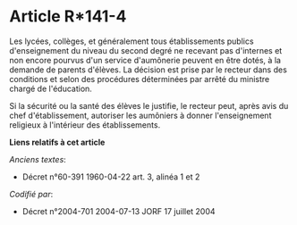 # Article R*141-4

Les lycées, collèges, et généralement tous établissements publics d'enseignement du niveau du second degré ne recevant pas
d'internes et non encore pourvus d'un service d'aumônerie peuvent en être dotés, à la demande de parents d'élèves. La
décision est prise par le recteur dans des conditions et selon des procédures déterminées par arrêté du ministre chargé de
l'éducation.

Si la sécurité ou la santé des élèves le justifie, le recteur peut, après avis du chef d'établissement, autoriser les
aumôniers à donner l'enseignement religieux à l'intérieur des établissements.

**Liens relatifs à cet article**

_Anciens textes_:

  - Décret n°60-391 1960-04-22 art. 3, alinéa 1 et 2

_Codifié par_:

  - Décret n°2004-701 2004-07-13 JORF 17 juillet 2004
